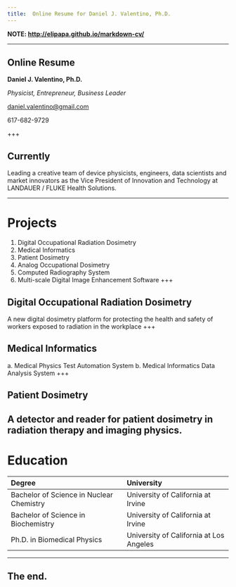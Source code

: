```yaml
---
title:  Online Resume for Daniel J. Valentino, Ph.D.
---
```

**NOTE:  http://elipapa.github.io/markdown-cv/**

---
## Online Resume
**Daniel J. Valentino, Ph.D.**

*Physicist, Entrepreneur, Business Leader*

daniel.valentino@gmail.com

617-682-9729

+++
## Currently

Leading a creative team of device physicists, engineers, data scientists and market innovators as the Vice President of Innovation and Technology at LANDAUER / FLUKE Health Solutions.

---
# Projects
1. Digital Occupational Radiation Dosimetry
2. Medical Informatics
3. Patient Dosimetry
4. Analog Occupational Dosimetry
5. Computed Radiography System
6. Multi-scale Digital Image Enhancement Software
+++
## Digital Occupational Radiation Dosimetry
A new digital dosimetry platform for protecting the health and safety of workers exposed to radiation in the workplace
+++
## Medical Informatics
a. Medical Physics Test Automation System
b. Medical Informatics Data Analysis System
+++
## Patient Dosimetry
A detector and reader for patient dosimetry in radiation therapy and imaging physics.
---
# Education
|                                Degree                                |                University               |
|:--------------------------------------------------------------------|:---------------------------------------|
| Bachelor of Science in Nuclear Chemistry | University of California at Irvine |
| Bachelor of Science in Biochemistry | University of California at Irvine |
| Ph.D. in Biomedical Physics  | University of California at Los Angeles |

---
## The end.
<!--stackedit_data:
eyJoaXN0b3J5IjpbMjAyNjQ4MTMyOSwtMTIwMjgwNjY0OCwtMj
MzODEzODExLDE1ODAzNzYxODIsLTYzMjQ3NjE0NCw5NzE1MTg3
NjIsLTUyMDY0NDI4NiwtMTI0MzgyOTNdfQ==
-->
